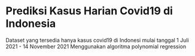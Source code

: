 # Prediksi Kasus Harian Covid19 di Indonesia
Dataset yang tersedia hanya kasus covid19 di Indonesi mulai tanggal 1 Juli 2021 - 14 November 2021
Menggunakan algoritma polynomial regression
